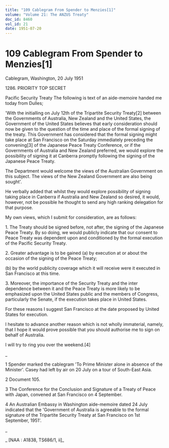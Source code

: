 ```yaml
---
title: "109 Cablegram From Spender to Menzies[1]"
volume: "Volume 21: The ANZUS Treaty"
doc_id: 8460
vol_id: 21
date: 1951-07-20
---
```


# 109 Cablegram From Spender to Menzies[1]

Cablegram, Washington, 20 July 1951

1286\. PRIORITY TOP SECRET

Pacific Security Treaty The following is text of an aide-memoire handed me today from Dulles;

'With the initialling on July 12th of the Tripartite Security Treaty[2] between the Governments of Australia, New Zealand and the United States, the Government of the United States believes that early consideration should now be given to the question of the time and place of the formal signing of the treaty. This Government has considered that the formal signing might take place at San Francisco on the Saturday immediately preceding the convening[3] of the Japanese Peace Treaty Conference, or if the Governments of Australia and New Zealand preferred, we would explore the possibility of signing it at Canberra promptly following the signing of the Japanese Peace Treaty.

The Department would welcome the views of the Australian Government on this subject. The views of the New Zealand Government are also being sought'.

He verbally added that whilst they would explore possibility of signing taking place in Canberra if Australia and New Zealand so desired, it would, however, not be possible he thought to send any high ranking delegation for that purpose.

My own views, which I submit for consideration, are as follows:

1\. The Treaty should be signed before, not after, the signing of the Japanese Peace Treaty. By so doing, we would publicly indicate that our consent to Peace Treaty was dependent upon and conditioned by the formal execution of the Pacific Security Treaty.

2\. Greater advantage is to be gained (a) by execution at or about the occasion of the signing of the Peace Treaty;

(b) by the world publicity coverage which it will receive were it executed in San Francisco at this time.

3\. Moreover, the importance of the Security Treaty and the inter dependence between it and the Peace Treaty is more likely to be emphasized upon the United States public and the members of Congress, particularly the Senate, if the execution takes place in United States.

For these reasons I suggest San Francisco at the date proposed by United States for execution.

I hesitate to advance another reason which is not wholly immaterial, namely, that I hope it would prove possible that you should authorise me to sign on behalf of Australia.

I will try to ring you over the weekend.[4]

_

1 Spender marked the cablegram 'To Prime Minister alone in absence of the Minister'. Casey had left by air on 20 July on a tour of South-East Asia.

2 Document 105.

3 The Conference for the Conclusion and Signature of a Treaty of Peace with Japan, convened at San Francisco on 4 September.

4 An Australian Embassy in Washington aide-memoire dated 24 July indicated that the 'Government of Australia is agreeable to the formal signature of the Tripartite Security Treaty at San Francisco on 1st September, 1951'.

_

_ [NAA : A1838, TS686/1, ii]_
